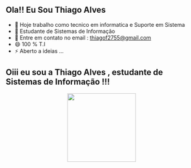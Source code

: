 ## Ola!! Eu Sou Thiago Alves

- 🔭 Hoje trabalho como tecnico em informatica e Suporte em Sistema 
- 🌱 Estudante de Sistemas de Informação 
- 💬 Entre em contato no email : thiagof2755@gmail.com
- 😄 100 % T.I
- ⚡ Aberto a ideias ...


## Oiii eu sou a Thiago Alves , estudante de Sistemas de Informação !!!
<div align="center">
  <a href="https://github.com/Thiagof2755">
  <img height="180em" src="https://github-readme-stats.vercel.app/api?username=Thiagof2755&show_icons=true&theme=dark&include_all_commits=true&count_private=true"/>
<div> 

